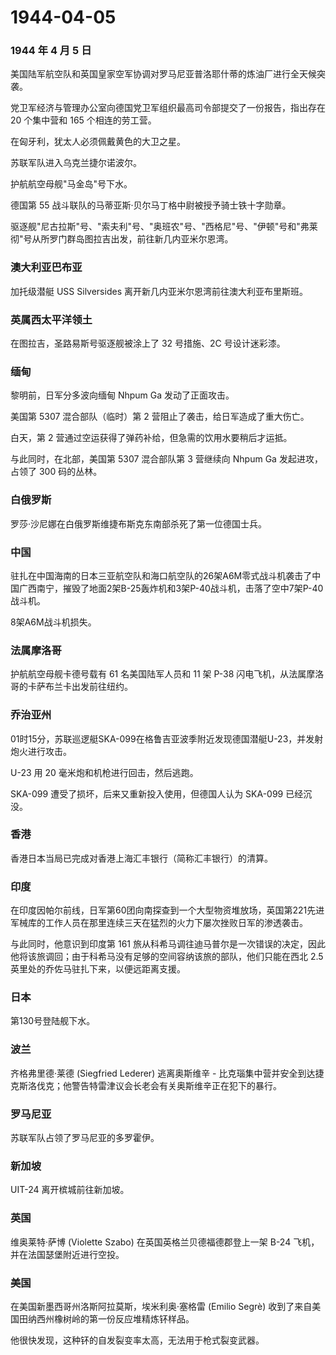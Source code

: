 # 1944-04-05

### 1944 年 4 月 5 日

美国陆军航空队和英国皇家空军协调对罗马尼亚普洛耶什蒂的炼油厂进行全天候突袭。

党卫军经济与管理办公室向德国党卫军组织最高司令部提交了一份报告，指出存在
20 个集中营和 165 个相连的劳工营。

在匈牙利，犹太人必须佩戴黄色的大卫之星。

苏联军队进入乌克兰捷尔诺波尔。

护航航空母舰"马金岛"号下水。

德国第 55 战斗联队的马蒂亚斯·贝尔马丁格中尉被授予骑士铁十字勋章。

驱逐舰"尼古拉斯"号、"索夫利"号、"奥班农"号、"西格尼"号、"伊顿"号和"弗莱彻"号从所罗门群岛图拉吉出发，前往新几内亚米尔恩湾。

### 澳大利亚巴布亚

加托级潜艇 USS Silversides 离开新几内亚米尔恩湾前往澳大利亚布里斯班。

### 英属西太平洋领土

在图拉吉，圣路易斯号驱逐舰被涂上了 32 号措施、2C 号设计迷彩漆。

### 缅甸

黎明前，日军分多波向缅甸 Nhpum Ga 发动了正面攻击。

美国第 5307 混合部队（临时）第 2 营阻止了袭击，给日军造成了重大伤亡。

白天，第 2 营通过空运获得了弹药补给，但急需的饮用水要稍后才运抵。

与此同时，在北部，美国第 5307 混合部队第 3 营继续向 Nhpum Ga
发起进攻，占领了 300 码的丛林。

### 白俄罗斯

罗莎·沙尼娜在白俄罗斯维捷布斯克东南部杀死了第一位德国士兵。

### 中国

驻扎在中国海南的日本三亚航空队和海口航空队的26架A6M零式战斗机袭击了中国广西南宁，摧毁了地面2架B-25轰炸机和3架P-40战斗机，击落了空中7架P-40战斗机。

8架A6M战斗机损失。

### 法属摩洛哥

护航航空母舰卡德号载有 61 名美国陆军人员和 11 架 P-38
闪电飞机，从法属摩洛哥的卡萨布兰卡出发前往纽约。

### 乔治亚州

01时15分，苏联巡逻艇SKA-099在格鲁吉亚波季附近发现德国潜艇U-23，并发射炮火进行攻击。

U-23 用 20 毫米炮和机枪进行回击，然后逃跑。

SKA-099 遭受了损坏，后来又重新投入使用，但德国人认为 SKA-099 已经沉没。

### 香港

香港日本当局已完成对香港上海汇丰银行（简称汇丰银行）的清算。

### 印度

在印度因帕尔前线，日军第60团向南探查到一个大型物资堆放场，英国第221先进军械库的工作人员在那里连续三天在猛烈的火力下屡次挫败日军的渗透袭击。

与此同时，他意识到印度第 161
旅从科希马调往迪马普尔是一次错误的决定，因此他将该旅调回；由于科希马没有足够的空间容纳该旅的部队，他们只能在西北
2.5 英里处的乔佐马驻扎下来，以便远距离支援。

### 日本

第130号登陆舰下水。

### 波兰

齐格弗里德·莱德 (Siegfried Lederer) 逃离奥斯维辛 -
比克瑙集中营并安全到达捷克斯洛伐克；他警告特雷津议会长老会有关奥斯维辛正在犯下的暴行。

### 罗马尼亚

苏联军队占领了罗马尼亚的多罗霍伊。

### 新加坡

UIT-24 离开槟城前往新加坡。

### 英国

维奥莱特·萨博 (Violette Szabo) 在英国英格兰贝德福德郡登上一架 B-24
飞机，并在法国瑟堡附近进行空投。

### 美国

在美国新墨西哥州洛斯阿拉莫斯，埃米利奥·塞格雷 (Emilio Segrè)
收到了来自美国田纳西州橡树岭的第一份反应堆精炼钚样品。

他很快发现，这种钚的自发裂变率太高，无法用于枪式裂变武器。